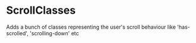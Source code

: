 # ScrollClasses
Adds a bunch of classes representing the user's scroll behaviour like 'has-scrolled', 'scrolling-down' etc
